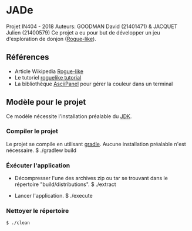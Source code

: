 # JADe
Projet IN404 - 2018
Auteurs: GOODMAN David (21401471) & JACQUET Julien (21400579)
Ce projet a eu pour but de développer un jeu d'exploration de donjon ([Rogue-like](https://fr.wikipedia.org/wiki/Rogue-like)).

## Références
* Article Wikipedia [Rogue-like](https://fr.wikipedia.org/wiki/Rogue-like)
* Le tutoriel [roguelike tutorial](http://trystans.blogspot.fr/2016/01/roguelike-tutorial-00-table-of-contents.html)
* La bibliothèque [AsciiPanel](https://github.com/trystan/AsciiPanel) pour gérer la couleur dans un terminal 

## Modèle pour le projet
Ce modèle nécessite l'installation préalable du [JDK](http://www.oracle.com/technetwork/java/javase/downloads/index.html).

### Compiler le projet
Le projet se compile en utilisant [gradle](https://gradle.org/).
Aucune installation préalable n'est nécessaire.
       $ ./gradlew build


### Éxécuter l'application
* Décompresser l'une des archives zip ou tar se trouvant dans le répertoire "build/distributions".
  $ ./extract

* Lancer l'application.
  $ ./execute


### Nettoyer le répertoire
    $ ./clean
